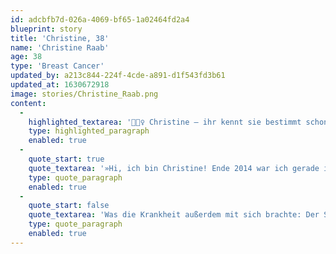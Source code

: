 ```yaml
---
id: adcbfb7d-026a-4069-bf65-1a02464fd2a4
blueprint: story
title: 'Christine, 38'
name: 'Christine Raab'
age: 38
type: 'Breast Cancer'
updated_by: a213c844-224f-4cde-a891-d1f543fd3b61
updated_at: 1630672918
image: stories/Christine_Raab.png
content:
  -
    highlighted_textarea: '🧘🏻‍♀️ Christine – ihr kennt sie bestimmt schon – ist eine wahre Power-Frau, sie ist Krebsbloggerin, Yoga-Lehrerin und ganzheitlicher Coach! Aufklärung und Unterstützung für Krebspatient:innen sind ihr eine Herzensangelegenheit. Christine war 32, als sie die Diagnose bekam, heute ist sie 38 und Krebsfrei. Schaut doch mal auf ihrem neuen Account @lebenmitundnachkrebs vorbei.'
    type: highlighted_paragraph
    enabled: true
  -
    quote_start: true
    quote_textarea: '»Hi, ich bin Christine! Ende 2014 war ich gerade im dritten Jahr meiner Selbstständigkeit als Make-up Artist und Schwimmlehrerin und frisch verheiratet als die Diagnose Brustkrebs mein Leben über den Haufen warf. Gut 6 Wochen voller Arzttermine, Untersuchungen und Besprechungen (von Kinderwunschklinik, über Perücke aussuchen zu „Schwimmlehrer einstellen und alles organisieren“) bis es dann mit dem vollen schulmedizinischen Programm losging. Eizellen vorsorglich einfrieren lassen (auf eigene Kosten), OP im Achselbereich, Chemotherapie, brusterhaltende OP und Bestrahlung. Da ich durch die Selbstständigkeit mit sehr vielen Menschen zu tun hatte, entschied ich mich von Anfang an dazu meine Geschichte öffentlich zu machen und habe die komplette Zeit auf YouTube dokumentiert.'
    type: quote_paragraph
    enabled: true
  -
    quote_start: false
    quote_textarea: 'Was die Krankheit außerdem mit sich brachte: Der Switch von konventioneller Kosmetik auf Naturkosmetik und vegane Produkte (wenn man mal sieht wie viele Inhaltsstoffe den Zusatz tragen „könnte krebserregend sein“…) und die Entscheidung eine Ausbildung zur Yogalehrerin zu machen. Inzwischen habe ich 5 Jahre Antihormontherapie hinter mir und bin nun seit fast einem Jahr in der Pause und hoffe, dass sich der Kinderwunsch nun erfüllen kann. Ich bin gesund und unterstütze und begleite nun andere Menschen als Yogalehrerin und ganzheitlicher Coach. Ein besonderes Herzensthema ist mein Onlinekurs für (ehemalige) Krebspatient:innen, der sowohl die Zeit während als auch nach der Therapie mit Ansätzen aus der Yogaphilosophie ganzheitlich unterstützt.«'
    type: quote_paragraph
    enabled: true
---
```

